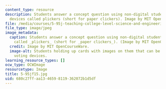 ```yaml
---
content_type: resource
description: Students answer a concept question using non-digital student response
  devices called plickers (short for paper clickers). Image by MIT OpenCourseWare.
file: /media/courses/5-95j-teaching-college-level-science-and-engineering-fall-2015/680c27ffaa1346598119362072b1d5df_5-95jf15.jpg
file_type: image/jpeg
image_metadata:
  caption: Students answer a concept question using non-digital student response devices
    called _plickers_ (short for _paper clickers_). (Image by MIT OpenCourseWare.)
  credit: Image by MIT OpenCourseWare.
  image-alt: Students holding up cards with images on them that can be scanned as
    voting devices.
learning_resource_types: []
ocw_type: OCWImage
resourcetype: Image
title: 5-95jf15.jpg
uid: 680c27ff-aa13-4659-8119-362072b1d5df
---
```


